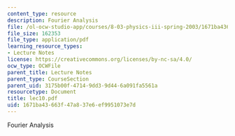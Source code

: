```yaml
---
content_type: resource
description: Fourier Analysis
file: /ol-ocw-studio-app/courses/8-03-physics-iii-spring-2003/1671ba43663f47a837e6ef9951073e7d_lec10.pdf
file_size: 162353
file_type: application/pdf
learning_resource_types:
- Lecture Notes
license: https://creativecommons.org/licenses/by-nc-sa/4.0/
ocw_type: OCWFile
parent_title: Lecture Notes
parent_type: CourseSection
parent_uid: 3175b00f-4714-9dd3-9d44-6a091fa5561a
resourcetype: Document
title: lec10.pdf
uid: 1671ba43-663f-47a8-37e6-ef9951073e7d
---
```

Fourier Analysis